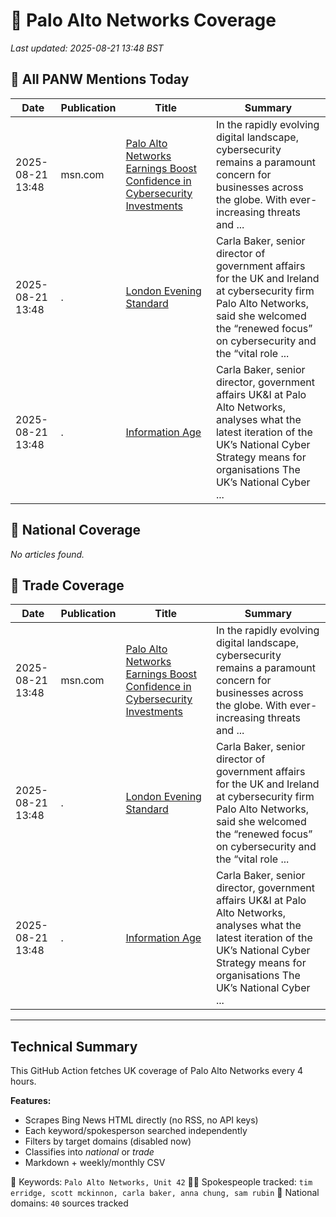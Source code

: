 # 🔐 Palo Alto Networks Coverage

_Last updated: 2025-08-21 13:48 BST_

## 📌 All PANW Mentions Today

| Date | Publication | Title | Summary |
|------|-------------|--------|---------|
| 2025-08-21 13:48 | msn.com | [Palo Alto Networks Earnings Boost Confidence in Cybersecurity Investments](https://www.msn.com/en-us/money/smallbusiness/palo-alto-networks-earnings-boost-confidence-in-cybersecurity-investments/ar-AA1KTWIX?ocid=BingNewsVerp) | In the rapidly evolving digital landscape, cybersecurity remains a paramount concern for businesses across the globe. With ever-increasing threats and ... |
| 2025-08-21 13:48 | . | [London Evening Standard](/news/search?q=site%3awww.standard.co.uk&FORM=NWBCLM) | Carla Baker, senior director of government affairs for the UK and Ireland at cybersecurity firm Palo Alto Networks, said she welcomed the “renewed focus” on cybersecurity and the “vital role ... |
| 2025-08-21 13:48 | . | [Information Age](/news/search?q=site%3awww.information-age.com&FORM=NWBCLM) | Carla Baker, senior director, government affairs UK&I at Palo Alto Networks, analyses what the latest iteration of the UK’s National Cyber Strategy means for organisations The UK’s National Cyber ... |

## 📰 National Coverage

_No articles found._

## 📘 Trade Coverage

| Date | Publication | Title | Summary |
|------|-------------|--------|---------|
| 2025-08-21 13:48 | msn.com | [Palo Alto Networks Earnings Boost Confidence in Cybersecurity Investments](https://www.msn.com/en-us/money/smallbusiness/palo-alto-networks-earnings-boost-confidence-in-cybersecurity-investments/ar-AA1KTWIX?ocid=BingNewsVerp) | In the rapidly evolving digital landscape, cybersecurity remains a paramount concern for businesses across the globe. With ever-increasing threats and ... |
| 2025-08-21 13:48 | . | [London Evening Standard](/news/search?q=site%3awww.standard.co.uk&FORM=NWBCLM) | Carla Baker, senior director of government affairs for the UK and Ireland at cybersecurity firm Palo Alto Networks, said she welcomed the “renewed focus” on cybersecurity and the “vital role ... |
| 2025-08-21 13:48 | . | [Information Age](/news/search?q=site%3awww.information-age.com&FORM=NWBCLM) | Carla Baker, senior director, government affairs UK&I at Palo Alto Networks, analyses what the latest iteration of the UK’s National Cyber Strategy means for organisations The UK’s National Cyber ... |


---

## Technical Summary

This GitHub Action fetches UK coverage of Palo Alto Networks every 4 hours.

**Features:**
- Scrapes Bing News HTML directly (no RSS, no API keys)
- Each keyword/spokesperson searched independently
- Filters by target domains (disabled now)
- Classifies into _national_ or _trade_
- Markdown + weekly/monthly CSV

📌 Keywords: `Palo Alto Networks, Unit 42`
🧑‍💼 Spokespeople tracked: `tim erridge, scott mckinnon, carla baker, anna chung, sam rubin`
📰 National domains: `40` sources tracked

